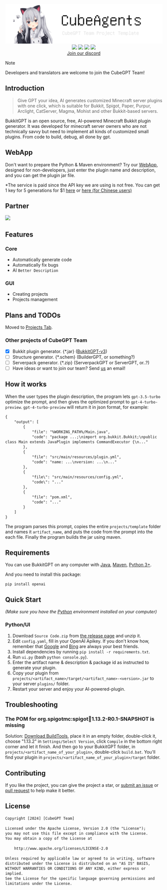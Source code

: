 <div align="center">
<img src="https://github.com/CubeGPT/CubeAgents/blob/master/banner.jpeg?raw=true"/>
<img src="https://img.shields.io/badge/Cube-Agents-blue">
<a href="https://github.com/CubeGPT/BuilderGPT/pulls"><img src="https://img.shields.io/badge/PRs-welcome-20BF20"></a>
<img src="https://img.shields.io/badge/License-Apache-red">
<a href="https://discord.gg/kTZtXw8s7r"><img src="https://img.shields.io/discord/1212765516532289587
"></a>
<!-- <p>English | <a href="https://github.com/CubeGPT/CubeAgents/blob/master/README-zh_cn.md">简体中文</a></p> -->
<br>
<a href="https://discord.gg/kTZtXw8s7r">Join our discord</a>
<br/>
</div>

> [!NOTE]
> Developers and translators are welcome to join the CubeGPT Team!

## Introduction
> Give GPT your idea, AI generates customized Minecraft server plugins with one click, which is suitable for Bukkit, Spigot, Paper, Purpur, Arclight, CatServer, Magma, Mohist and other Bukkit-based servers.

BukkitGPT is an open source, free, AI-powered Minecraft Bukkit plugin generator. It was developed for minecraft server owners who are not technically savvy but need to implement all kinds of customized small plugins. From code to build, debug, all done by gpt.

## WebApp
Don't want to prepare the Python & Maven environment? Try our [WebApp](http://cubegpt.org/), designed for non-developers, just enter the plugin name and description, and you can get the plugin jar file.

*The service is paid since the API key we are using is not free. You can get 1 key for 5 generations for $1 [here](https://buymeacoffee.com/baimoqilin/e/293180) or [here (for Chinese users)](https://afdian.com/item/b839835461e311efbd1252540025c377)

## Partner
[![](https://www.bisecthosting.com/partners/custom-banners/c37f58c7-c49b-414d-b53c-1a6e1b1cff71.webp)](https://bisecthosting.com/cubegpt)

## Features

### Core
- Automatically generate code
- Automatically fix bugs
- AI `Better Description`

### GUI
- Creating projects
- Projects management

## Plans and TODOs

Moved to [Projects Tab](https://github.com/orgs/CubeGPT/projects/4).

### Other projects of CubeGPT Team
- [x] Bukkit plugin generator. {*.jar} ([BukkitGPT-v3](https://github.com/CubeGPT/BukkitGPT-v3))
- [ ] Structure generator. {*.schem} (BuilderGPT, or something?)
- [ ] Serverpack generator. {*.zip} (ServerpackGPT or ServerGPT, or..?)
- [ ] Have ideas or want to join our team? Send [us](mailto:admin@baimoqilin.top) an email!

## How it works
When the user types the plugin description, the program lets `gpt-3.5-turbo` optimize the prompt, and then gives the optimized prompt to `gpt-4-turbo-preview`. `gpt-4-turbo-preview` will return it in json format, for example:
```
{
    "output": [
        {
            "file": "%WORKING_PATH%/Main.java",
            "code": "package ...;\nimport org.bukkit.Bukkit;\npublic class Main extends JavaPlugin implements CommandExecutor {\n..."
        },
        {
            "file": "src/main/resources/plugin.yml",
            "code": "name: ...\nversion: ...\n..."
        },
        {
            "file\": "src/main/resources/config.yml",
            "code\": "..."
        },
        {
            "file": "pom.xml",
            "code": "..."
        }
    ]
}
```
The program parses this prompt, copies the entire `projects/template` folder and names it `artifact_name`, and puts the code from the prompt into the each file. Finally the program builds the jar using maven.

## Requirements
You can use BukkitGPT on any computer with [Java](https://www.azul.com/downloads/), [Maven](https://maven.apache.org/), [Python 3+](https://www.python.org/).  

And you need to install this package:
```
pip install openai
```

## Quick Start

*(Make sure you have the [Python](https://www.python.org) environment installed on your computer)*


### Python/UI

1. Download `Source Code.zip` from [the release page](https://github.com/CubeGPT/BukkitGPT-v3/releases) and unzip it.
2. Edit `config.yaml`, fill in your OpenAI Apikey. If you don't know how, remember that [Google](https://www.google.com/) and [Bing](https://www.bing.com/) are always your best friends.
3. Install dependencies by running `pip install -r requirements.txt`.
4. Run `ui.py` (bash `python console.py`).
5. Enter the artifact name & description & package id as instructed to generate your plugin.
6. Copy your plugin from `projects/<artifact_name>/target/<artifact_name>-<version>.jar` to your server `plugins/` folder.
7. Restart your server and enjoy your AI-powered-plugin.

## Troubleshooting

### The POM for org.spigotmc:spigot:jar:1.13.2-R0.1-SNAPSHOT is missing
Solution: [Download BuildTools](https://hub.spigotmc.org/jenkins/job/BuildTools/lastSuccessfulBuild/artifact/target/BuildTools.jar), place it in an empty folder, double-click it, choose "1.13.2" in `Settings/Select Version`, click `Compile` in the bottom right corner and let it finish. And then go to your BukkitGPT folder, in `projects/<artifact_name_of_your_plugin>`, double-click `build.bat`. You'll find your plugin in `projects/<artifact_name_of_your_plugin>/target` folder.

## Contributing
If you like the project, you can give the project a star, or [submit an issue](https://github.com/CubeGPT/BukkitGPT-v3/issues) or [pull request](https://github.com/CubeGPT/BukkitGPT-v3/pulls) to help make it better.

## License
```
Copyright [2024] [CubeGPT Team]

Licensed under the Apache License, Version 2.0 (the "License");
you may not use this file except in compliance with the License.
You may obtain a copy of the License at

    http://www.apache.org/licenses/LICENSE-2.0

Unless required by applicable law or agreed to in writing, software
distributed under the License is distributed on an "AS IS" BASIS,
WITHOUT WARRANTIES OR CONDITIONS OF ANY KIND, either express or implied.
See the License for the specific language governing permissions and
limitations under the License.
```
